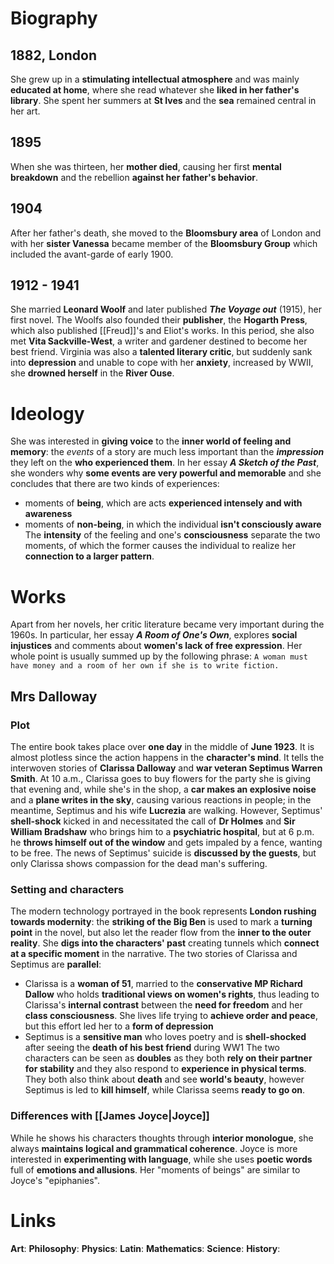 # Biography
## 1882, London
She grew up in a **stimulating intellectual atmosphere** and was mainly **educated at home**, where she read whatever she **liked in her father's library**. She spent her summers at **St Ives** and the **sea** remained central in her art.
## 1895
When she was thirteen, her **mother died**, causing her first **mental breakdown** and the rebellion **against her father's behavior**.
## 1904
After her father's death, she moved to the **Bloomsbury area** of London and with her **sister Vanessa** became member of the **Bloomsbury Group** which included the avant-garde of early 1900.
## 1912 - 1941
She married **Leonard Woolf** and later published ***The Voyage out*** (1915), her first novel. The Woolfs also founded their **publisher**, the **Hogarth Press**, which also published [[Freud]]'s and Eliot's works. In this period, she also met **Vita Sackville-West**, a writer and gardener destined to become her best friend. Virginia was also a **talented literary critic**, but suddenly sank into **depression** and unable to cope with her **anxiety**, increased by WWII, she **drowned herself** in the **River Ouse**.
# Ideology
She was interested in **giving voice** to the **inner world of feeling and memory**: the *events* of a story are much less important than the ***impression*** they left on the **who experienced them**.
In her essay ***A Sketch of the Past***, she wonders why **some events are very powerful and memorable** and she concludes that there are two kinds of experiences:
- moments of **being**, which are acts **experienced intensely and with awareness**
- moments of **non-being**, in which the individual **isn't consciously aware**
The **intensity** of the feeling and one's **consciousness** separate the two moments, of which the former causes the individual to realize her **connection to a larger pattern**.

# Works
Apart from her novels, her critic literature became very important during the 1960s. In particular, her essay ***A Room of One's Own***, explores **social injustices** and comments about **women's lack of free expression**. Her whole point is usually summed up by the following phrase:
`A woman must have money and a room of her own if she is to write fiction.`
## Mrs Dalloway
### Plot
The entire book takes place over **one day** in the middle of **June 1923**. It is almost plotless since the action happens in the **character's mind**. It tells the interwoven stories of **Clarissa Dalloway** and **war veteran Septimus Warren Smith**. At 10 a.m., Clarissa goes to buy flowers for the party she is giving that evening and, while she's in the shop, a **car makes an explosive noise** and a **plane writes in the sky**, causing various reactions in people; in the meantime, Septimus and his wife **Lucrezia** are walking. However, Septimus' **shell-shock** kicked in and necessitated the call of **Dr Holmes** and **Sir William Bradshaw** who brings him to a **psychiatric hospital**, but at 6 p.m. he **throws himself out of the window** and gets impaled by a fence, wanting to be free. The news of Septimus' suicide is **discussed by the guests**, but only Clarissa shows compassion for the dead man's suffering.
### Setting and characters
The modern technology portrayed in the book represents **London rushing towards modernity**: the **striking of the Big Ben** is used to mark a **turning point** in the novel, but also let the reader flow from the **inner to the outer reality**.
She **digs into the characters' past** creating tunnels which **connect at a specific moment** in the narrative. The two stories of Clarissa and Septimus are **parallel**:
- Clarissa is a **woman of 51**, married to the **conservative MP Richard Dallow** who holds **traditional views on women's rights**, thus leading to Clarissa's **internal contrast** between the **need for freedom** and her **class consciousness**. She lives life trying to **achieve order and peace**, but this effort led her to a **form of depression**
- Septimus is a **sensitive man** who loves poetry and is **shell-shocked** after seeing the **death of his best friend** during WW1
The two characters can be seen as **doubles** as they both **rely on their partner for stability** and they also respond to **experience in physical terms**. They both also think about **death** and see **world's beauty**, however Septimus is led to **kill himself**, while Clarissa seems **ready to go on**.
### Differences with [[James Joyce|Joyce]]
While he shows his characters thoughts through **interior monologue**, she always **maintains logical and grammatical coherence**. Joyce is more interested in **experimenting with language**, while she uses **poetic words** full of **emotions and allusions**. Her "moments of beings" are similar to Joyce's "epiphanies".
# Links
**Art**:
**Philosophy**:
**Physics**:
**Latin**:
**Mathematics**:
**Science**:
**History**:
